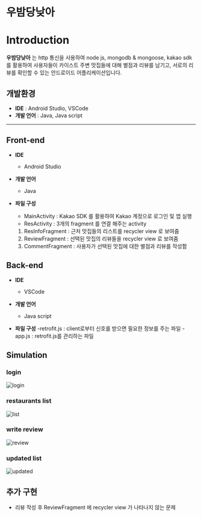 # 우밤당낮아

# Introduction
**우밤당낮아** 는 http 통신을 사용하여 node js, mongodb & mongoose, kakao sdk 를 활용하여 사용자들이 카이스트 주변 맛집들에 대해 별점과 리뷰를 남기고, 서로의 리뷰를 확인할 수 있는 안드로이드 어플리케이션입니다.

## 개발환경
- **IDE** : Android Studio, VSCode
- **개발 언어** : Java, Java script

---
## Front-end 

- **IDE**
  - Android Studio

- **개발 언어**
  - Java

- **파일 구성**
  - MainActivity : Kakao SDK 를 활용하여 Kakao 계정으로 로그인 및 앱 실행
  - ResActivity : 3개의 fragment 를 연결 해주는 activity
  
   1. ResInfoFragment : 근처 맛집들의 리스트를 recycler view 로 보여줌
   2. ReviewFragment : 선택된 맛집의 리뷰들을 recycler view 로 보여줌
   3. CommentFragment : 사용자가 선택된 맛집에 대한 별점과 리뷰를 작성함


## Back-end

- **IDE**
  - VSCode

- **개발 언어**
  - Java script

- **파일 구성**
  -retrofit.js : client로부터 신호를 받으면 필요한 정보를 주는 파일
  -app.js : retrofit.js를 관리하는 파일

## Simulation

### login
![login](https://user-images.githubusercontent.com/80109309/149049735-6ffb47e7-8b69-4c0c-afcb-601dc9f3097b.gif)

### restaurants list
![list](https://user-images.githubusercontent.com/80109309/149049773-157fb48c-1f22-4edf-9f17-6d13eb56e2d1.gif)

### write review
![review](https://user-images.githubusercontent.com/80109309/149049855-1098ce70-cb59-41d3-a2fe-619ef54a3be8.gif)

### updated list
![updated](https://user-images.githubusercontent.com/80109309/149050271-19dbf2e4-f85d-4aa7-b706-05b5b20b1910.png)


## 추가 구현
- 리뷰 작성 후 ReviewFragment 에 recycler view 가 나타나지 않는 문제

